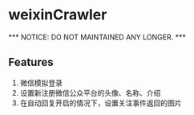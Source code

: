 # weixinCrawler

*** NOTICE: DO NOT MAINTAINED ANY LONGER. ***

## Features
1. 微信模拟登录
2. 设置新注册微信公众平台的头像、名称、介绍
3. 在自动回复开启的情况下，设置关注事件返回的图片
